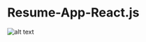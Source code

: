 # Resume-App-React.js

![alt text](https://github.com/ahsanshareef21/Resume-App-React.js/blob/Master/121.png)
